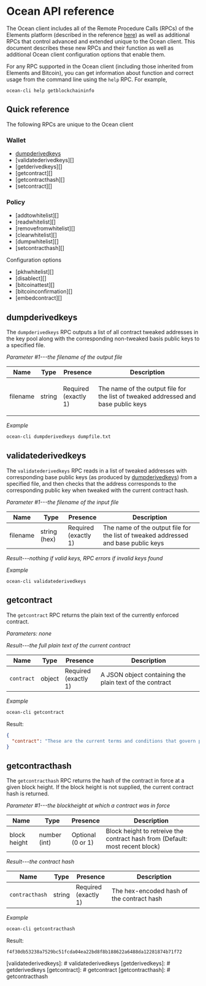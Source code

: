 # Ocean API reference























The Ocean client includes all of the Remote Procedure Calls (RPCs) of 
the Elements platform (described in the reference 
[here](https://github.com/ElementsProject/elementsbp-api-reference/blob/master/api.md)) 
as well as additional RPCs that control advanced and extended unique to the Ocean client. 
This document describes these new RPCs and their function as well as additional 
Ocean client configuration options that enable them. 

For any RPC supported in the Ocean client (including those inherited from Elements and 
Bitcoin), you can get information about function and correct usage from the command line 
using the `help` RPC.  For example,

```text
ocean-cli help getblockchaininfo
```

## Quick reference

The following RPCs are unique to the Ocean client

### Wallet
- [dumpderivedkeys][]
- [validatederivedkeys][]
- [getderivedkeys][]
- [getcontract][]
- [getcontracthash][]
- [setcontract][]

### Policy
- [addtowhitelist][]
- [readwhitelist][]
- [removefromwhitelist][]
- [clearwhitelist][]
- [dumpwhitelist][]
- [setcontracthash][]

Configuration options

- [pkhwhitelist][]
- [disablect][]
- [bitcoinattest][]
- [bitcoinconfirmation][]
- [embedcontract][]

## dumpderivedkeys

The `dumpderivedkeys` RPC outputs a list of all contract tweaked 
addresses in the key pool 
along with the corresponding non-tweaked basis public keys to a specified file. 

*Parameter #1---the filename of the output file*

<table>
<thead>
 <tr>
  <th>Name</th>
  <th>Type</th>
  <th>Presence</th>
  <th>Description</th>
 </tr>
</thead>
<tbody>
 <tr>
  <td>filename</td>
  <td>string</td>
  <td>Required<br />(exactly 1)</td>
  <td markdown="block">
  
  The name of the output file for the list of tweaked addressed and base public keys
  
  </td>
  </tr>
 </tbody>
</table>

*Example*

```bash
ocean-cli dumpderivedkeys dumpfile.txt
```
  
## validatederivedkeys

The `validatederivedkeys` RPC reads in a list of tweaked addresses with corresponding 
base public keys (as produced by [dumpderivedkeys][]) from a specified file, and 
then checks that the address corresponds to the corresponding public key when 
tweaked with the current contract hash. 

*Parameter #1---the filename of the input file*

<table>
 <thead>
  <tr>
   <th>Name</th>
   <th>Type</th>
   <th>Presence</th>
   <th>Description</th>
  </tr>
 </thead>
 <tbody>
  <tr>
   <td>filename</td>
   <td>string (hex)</td>
   <td>Required<br />(exactly 1)</td>
   <td>The name of the output file for the list of tweaked addressed and base public keys</td>
  </tr>
 </tbody>
</table>

*Result---nothing if valid keys, RPC errors if invalid keys found*

*Example*

```text
ocean-cli validatederivedkeys
```

## getcontract

The `getcontract` RPC returns the plain text of the currently enforced 
contract. 

*Parameters: none*

*Result---the full plain text of the current contract*

<table>
 <thead>
  <tr>
   <th>Name</th>
   <th>Type</th>
   <th>Presence</th>
   <th>Description</th>
  </tr>
 </thead>
 <tbody>
  <tr>
   <td markdown="contract">
   
   `contract`
   
   </td>
   <td>object</td>
   <td>Required<br />(exactly 1)</td>
   <td>A JSON object containing the plain text of the contract</td>
  </tr>

  <tr>
 </tbody>
</table>

*Example*

```bash
ocean-cli getcontract
```

Result:

```json
{
  "contract": "These are the current terms and conditions that govern participation in the Ocean network. 1. Be awsome to each other. 2. No smoking."
}
```

## getcontracthash

The `getcontracthash` RPC returns the hash of the contract in force at a given block height. 
If the block height is not supplied, the current contract hash is returned. 

*Parameter #1---the blockheight at which a contract was in force*

<table>
 <thead>
  <tr>
   <th>Name</th>
   <th>Type</th>
   <th>Presence</th>
   <th>Description</th>
  </tr>
 </thead>
 <tbody>
  <tr>
   <td>block height</td>
   <td>number (int)</td>
   <td>Optional<br />(0 or 1)</td>
   <td>Block height to retreive the contract hash from (Default: most recent block)</td>
  </tr>
 </tbody>
</table>

*Result---the contract hash*

<table>
 <thead>
  <tr>
   <th>Name</th>
   <th>Type</th>
   <th>Presence</th>
   <th>Description</th>
  </tr>
 </thead>
 <tbody>
  <tr>
   <td markdown="contracthash">

   `contracthash`

   </td>
   <td>string</td>
   <td>Required<br />(exactly 1)</td>
   <td>The hex-encoded hash of the contract hash</td>
  </tr>

  <tr>
 </tbody>
</table>

*Example*

```bash
ocean-cli getcontracthash
```

Result:

```text
f4f30db53238a7529bc51fcda04ea22bd8f8b188622a6488da12281874b71f72
```

[dumpderivedkeys]: #dumpderivedkeys
[validatederivedkeys]: # validatederivedkeys
[getderivedkeys]: # getderivedkeys
[getcontract]: # getcontract
[getcontracthash]: # getcontracthash

